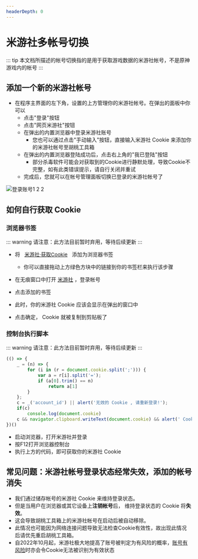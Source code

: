 ```yaml
---
headerDepth: 0
---
```


# 米游社多帐号切换

::: tip
本文档所描述的帐号切换指的是用于获取游戏数据的米游社帐号，不是原神游戏内的帐号
:::

## 添加一个新的米游社帐号

- 在程序主界面的左下角，设置的上方管理你的米游社帐号。在弹出的面板中你可以
  - 点击"登录"按钮
  - 点击"网页米游社"按钮
  - 在弹出的内置浏览器中登录米游社账号
    - 您也可以通过点击"手动输入"按钮，直接输入米游社 Cookie 来添加你的米游社帐号至胡桃工具箱
  - 在弹出的内置浏览器登陆成功后，点击右上角的"我已登陆"按钮
    - 部分杀毒软件可能会对获取到的Cookie进行静默处理，导致Cookie不完整，如有此类错误提示，请自行关闭并重试
  - 完成后，您就可以在帐号管理面板切换已登录的米游社帐号了
     
![登录账号1 2 2](https://user-images.githubusercontent.com/96916320/202895703-8d9c9d75-f466-4882-80cd-724ddd3134d3.png)   

## 如何自行获取 Cookie

### 浏览器书签

::: warning
请注意：此方法目前暂时弃用，等待后续更新
:::

- 将 <a href="javascript:(()=>{_=(n)=>{for(i in(r=document.cookie.split(';'))){var a=r[i].split('=');if(a[0].trim()==n)return a[1]}};c=_('account_id')||alert('无效的 Cookie , 请重新登录!');c&&navigator.clipboard.writeText(document.cookie)&&alert(' Cookie 已经成功获取, 点击确定将 Cookie 复制到剪贴板。')})();" class="badge tip" style="padding: .25rem .5rem;border-radius: .25rem;font-size: .85rem;">米游社·获取Cookie</a> 添加为浏览器书签
  - 你可以直接拖动上方绿色方块中的链接到你的书签栏来执行该步骤

- 在无痕窗口中打开 [米游社](https://bbs.mihoyo.com/ys) ，登录帐号
- 点击添加的书签
- 此时，你的米游社 Cookie 应该会显示在弹出的窗口中
- 点击确定， Cookie 就被复制到剪贴板了

### 控制台执行脚本

::: warning
请注意：此方法目前暂时弃用，等待后续更新
:::

```javascript
(() => {
    _ = (n) => {
        for (i in (r = document.cookie.split(';'))) {
            var a = r[i].split('=');
            if (a[0].trim() == n)
                return a[1]
        }
    };
    c = _('account_id') || alert('无效的 Cookie , 请重新登录!');
    if(c)
        console.log(document.cookie) 
    c && navigator.clipboard.writeText(document.cookie) && alert(' Cookie 已经成功获取, 点击确定将 Cookie 复制到剪贴板。如果未复制入剪贴板请手动复制下方的文字。')
})()
```

- 启动浏览器，打开米游社并登录
- 按F12打开浏览器控制台
- 执行上方的代码，即可获取你的米游社 Cookie

## 常见问题：米游社帐号登录状态经常失效，添加的帐号消失

* 我们通过储存帐号的米游社 Cookie 来维持登录状态。
* 但是当用户在浏览器或其它设备上**注销帐号**后， 维持登录状态的 Cookie 将**失效**。
* 这会导致胡桃工具箱上的米游社帐号在启动后被自动移除。
* 此情况也可能因为网络连接问题导致无法检查Cookie有效性，故出现此情况后请优先重启胡桃工具箱。
* 自2022年10月起，米游社极大地提高了账号被判定为有风险的概率，[账号有风险](https://hut.ao/FAQ/mihoyo-risk-tip.html)时亦会令Cookie无法被识别为有效状态
